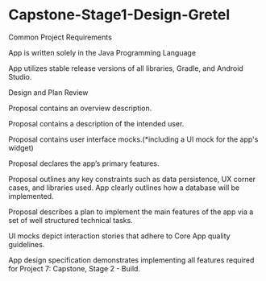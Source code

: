 # Capstone-Stage1-Design-Gretel

Common Project Requirements

App is written solely in the Java Programming Language

App utilizes stable release versions of all libraries, Gradle, and Android Studio.

Design and Plan Review

Proposal contains an overview description.

Proposal contains a description of the intended user.

Proposal contains user interface mocks.(*including a UI mock for the app's widget)

Proposal declares the app’s primary features.

Proposal outlines any key constraints such as data persistence, UX corner cases, and libraries used. App clearly outlines how a database will be implemented.

Proposal describes a plan to implement the main features of the app via a set of well structured technical tasks.

UI mocks depict interaction stories that adhere to Core App quality guidelines.

App design specification demonstrates implementing all features required for Project 7: Capstone, Stage 2 - Build.
